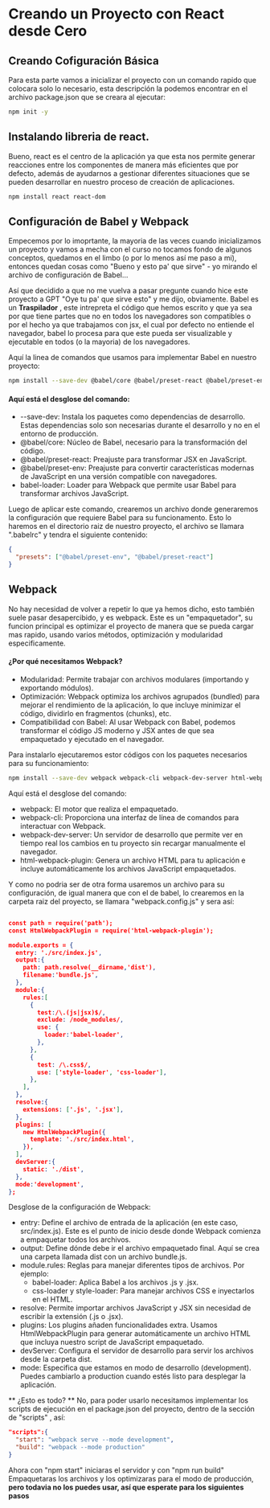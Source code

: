 # Creando un Proyecto con React desde Cero

## Creando Cofiguración Básica

Para esta parte vamos a inicializar el proyecto con un comando rapido que colocara solo lo necesario,
esta descripción la podemos encontrar en el archivo package.json que se creara al ejecutar:

```bash
npm init -y
```

## Instalando libreria de react.

Bueno, react es el centro de la aplicación ya que esta nos permite generar reacciones entre los componentes de manera más eficientes que por defecto, además de ayudarnos a gestionar diferentes situaciones que se pueden desarrollar en nuestro proceso de creación de aplicaciones.

```bash
npm install react react-dom
```

## Configuración de Babel y Webpack

Empecemos por lo imoprtante, la mayoria de las veces cuando inicializamos un proyecto y vamos a mecha con el curso no tocamos fondo de algunos conceptos, quedamos en el limbo (o por lo menos así me paso a mi), entonces quedan cosas como "Bueno y esto pa' que sirve" - yo mirando el archivo de configuración de Babel...

Así que decidido a que no me vuelva a pasar pregunte cuando hice este proyecto a GPT "Oye tu pa' que sirve esto" y me dijo, obviamente. Babel es un **Traspilador** , este intrepreta el código que hemos escrito y que ya sea por que tiene partes que no en todos los navegadores son compatibles o por el hecho ya que trabajamos con jsx, el cual por defecto no entiende el navegador, babel lo procesa para que este pueda ser visualizable y ejecutable en todos (o la mayoria) de los navegadores.

Aquí la linea de comandos que usamos para implementar Babel en nuestro proyecto:

```bash
npm install --save-dev @babel/core @babel/preset-react @babel/preset-env babel-loader
```

#### Aquí está el desglose del comando:

- --save-dev: Instala los paquetes como dependencias de desarrollo. Estas dependencias solo son necesarias durante el desarrollo y no en el entorno de producción.
- @babel/core: Núcleo de Babel, necesario para la transformación del código.
- @babel/preset-react: Preajuste para transformar JSX en JavaScript.
- @babel/preset-env: Preajuste para convertir características modernas de JavaScript en una versión compatible con navegadores.
- babel-loader: Loader para Webpack que permite usar Babel para transformar archivos JavaScript.

Luego de aplicar este comando, crearemos un archivo donde generaremos la configuración que requiere Babel para su funcionamento. Esto lo haremos en el directorio raiz de nuestro proyecto, el archivo se llamara ".babelrc" y tendra el siguiente contenido:

```json
{
  "presets": ["@babel/preset-env", "@babel/preset-react"]
}
```

## Webpack

No hay necesidad de volver a repetir lo que ya hemos dicho, esto también suele pasar desapercibido, y es webpack. Este es un "empaquetador", su funcion principal es optimizar el proyecto de manera que se pueda cargar mas rapido, usando varios métodos, optimización y modularidad especificamente.

#### ¿Por qué necesitamos Webpack?

- Modularidad: Permite trabajar con archivos modulares (importando y exportando módulos).
- Optimización: Webpack optimiza los archivos agrupados (bundled) para mejorar el rendimiento de la aplicación, lo que incluye minimizar el código, dividirlo en fragmentos (chunks), etc.
- Compatibilidad con Babel: Al usar Webpack con Babel, podemos transformar el código JS moderno y JSX antes de que sea empaquetado y ejecutado en el navegador.

Para instalarlo ejecutaremos estor códigos con los paquetes necesarios para su funcionamiento:

```bash
npm install --save-dev webpack webpack-cli webpack-dev-server html-webpack-plugin
```

Aquí está el desglose del comando:

- webpack: El motor que realiza el empaquetado.
- webpack-cli: Proporciona una interfaz de línea de comandos para interactuar con Webpack.
- webpack-dev-server: Un servidor de desarrollo que permite ver en tiempo real los cambios en tu proyecto sin recargar manualmente el navegador.
- html-webpack-plugin: Genera un archivo HTML para tu aplicación e incluye automáticamente los archivos JavaScript empaquetados.

Y como no podria ser de otra forma usaremos un archivo para su configuración, de igual manera que con el de babel, lo crearemos en la carpeta raiz del proyecto, se llamara "webpack.config.js" y sera así:

```json

const path = require('path');
const HtmlWebpackPlugin = require('html-webpack-plugin');

module.exports = {
  entry: './src/index.js',
  output:{
    path: path.resolve(__dirname,'dist'),
    filename:'bundle.js',
  },
  module:{
    rules:[
      {
        test:/\.(js|jsx)$/,
        exclude: /node_modules/,
        use: {
          loader:'babel-loader',
        },
      },
      {
        test: /\.css$/,
        use: ['style-loader', 'css-loader'],
      },
    ],
  },
  resolve:{
    extensions: ['.js', '.jsx'],
  },
  plugins: [
    new HtmlWebpackPlugin({
      template: './src/index.html',
    }),
  ],
  devServer:{
    static: './dist',
  },
  mode:'development',
};
```

Desglose de la configuración de Webpack:

- entry: Define el archivo de entrada de la aplicación (en este caso, src/index.js). Este es el punto de inicio desde donde Webpack comienza a empaquetar todos los archivos.
- output: Define dónde debe ir el archivo empaquetado final. Aquí se crea una carpeta llamada dist con un archivo bundle.js.
- module.rules: Reglas para manejar diferentes tipos de archivos. Por ejemplo:
  - babel-loader: Aplica Babel a los archivos .js y .jsx.
  - css-loader y style-loader: Para manejar archivos CSS e inyectarlos en el HTML.
- resolve: Permite importar archivos JavaScript y JSX sin necesidad de escribir la extensión (.js o .jsx).
- plugins: Los plugins añaden funcionalidades extra. Usamos HtmlWebpackPlugin para generar automáticamente un archivo HTML que incluya nuestro script de JavaScript empaquetado.
- devServer: Configura el servidor de desarrollo para servir los archivos desde la carpeta dist.
- mode: Especifica que estamos en modo de desarrollo (development). Puedes cambiarlo a production cuando estés listo para desplegar la aplicación.

** ¿Esto es todo? **
No, para poder usarlo necesitamos implementar los scripts de ejecución en el package.json del proyecto, dentro de la sección de "scripts" , así:

```json
"scripts":{
  "start": "webpack serve --mode development",
  "build": "webpack --mode production"
}
```

Ahora con "npm start" iniciaras el servidor y con "npm run build" Empaquetaras los archivos y los optimizaras para el modo de producción, **pero todavia no los puedes usar, así que esperate para los siguientes pasos**

